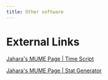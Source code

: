 ```yaml
---
title: Other software
---
```


# External Links

[Jahara's MUME Page \| Time
Script](http://biokdd.informatics.indiana.edu/~nschimme/mume/time.php)

[Jahara's MUME Page \| Stat
Generator](http://nschimme.googlepages.com/stats.htm)